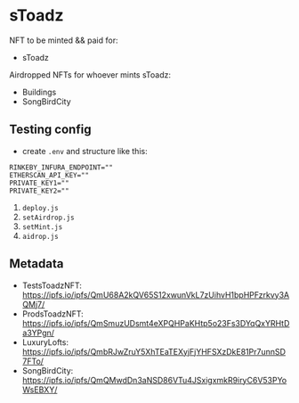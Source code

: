 # sToadz

NFT to be minted && paid for:

- sToadz

Airdropped NFTs for whoever mints sToadz:

- Buildings
- SongBirdCity

## Testing config

- create `.env` and structure like this:

```
RINKEBY_INFURA_ENDPOINT=""
ETHERSCAN_API_KEY=""
PRIVATE_KEY1=""
PRIVATE_KEY2=""
```

1. `deploy.js`
2. `setAirdrop.js`
3. `setMint.js`
4. `aidrop.js`

## Metadata

- TestsToadzNFT: https://ipfs.io/ipfs/QmU68A2kQV65S12xwunVkL7zUihvH1bpHPFzrkvy3AQMj7/
- ProdsToadzNFT: https://ipfs.io/ipfs/QmSmuzUDsmt4eXPQHPaKHtp5o23Fs3DYqQxYRHtDa3YPgn/
- LuxuryLofts: https://ipfs.io/ipfs/QmbRJwZruY5XhTEaTEXyjFjYHFSXzDkE81Pr7unnSD7FTo/
- SongBirdCity: https://ipfs.io/ipfs/QmQMwdDn3aNSD86VTu4JSxigxmkR9iryC6V53PYoWsEBXY/
